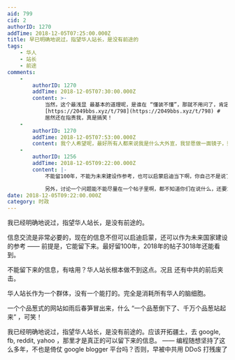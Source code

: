 ```yaml
---
aid: 799
cid: 2
authorID: 1270
addTime: 2018-12-05T07:25:00.000Z
title: 早已明确地说过，指望华人站长，是没有前途的
tags:
    - 华人
    - 站长
    - 前途
comments:
    -
        authorID: 1270
        addTime: 2018-12-05T07:30:00.000Z
        content: >-
            当然，这个最浅显 最基本的道理呢，是谁在 “懂装不懂”，那就不用问了，肯定是中共的人
            [https://2049bbs.xyz/t/798](https://2049bbs.xyz/t/798) #
            居然还在指责我，真是搞笑！
    -
        authorID: 1270
        addTime: 2018-12-05T07:53:00.000Z
        content: 我个人希望呢，最好所有人都来说我是什么大外宣，我甘愿做一面镜子，照出他们的真实容貌
    -
        authorID: 1256
        addTime: 2018-12-05T09:22:00.000Z
        content: |-
            不能留100年，不能为未来建设作参考，也可以启蒙启迪当下啊，你自己不是说了么。

            另外，讨论一个问题能不能尽量在一个帖子里啊，都不知道你们在说什么，还要东找西找的。（累）
date: 2018-12-05T09:22:00.000Z
category: 时政
---
```


我已经明确地说过，指望华人站长，是没有前途的。

信息交流是非常必要的，现在的信息不但可以启迪启蒙，还可以作为未来国家建设的参考 —— 前提是，它能留下来。最好留100年，2018年的帖子3018年还能看到。

不能留下来的信息，有啥用？华人站长根本做不到这点。况且 还有中共的前后夹击。

华人站长作为一个群体，没有一个能打的。完全是消耗所有华人的脑细胞。

一个个品葱式的网站如雨后春笋冒出来，什么 “一个品葱倒下了、千万个品葱站起来” ，可笑！

我已经明确地说过，指望华人站长，是没有前途的。应该开拓疆土，去 google, fb, reddit, yahoo ，那里才是真正的可以留下来的信息。 —— 编程随想坚持了这么多年，不也是倚仗 google blogger 平台吗？否则，早被中共用 DDoS 打残废了
